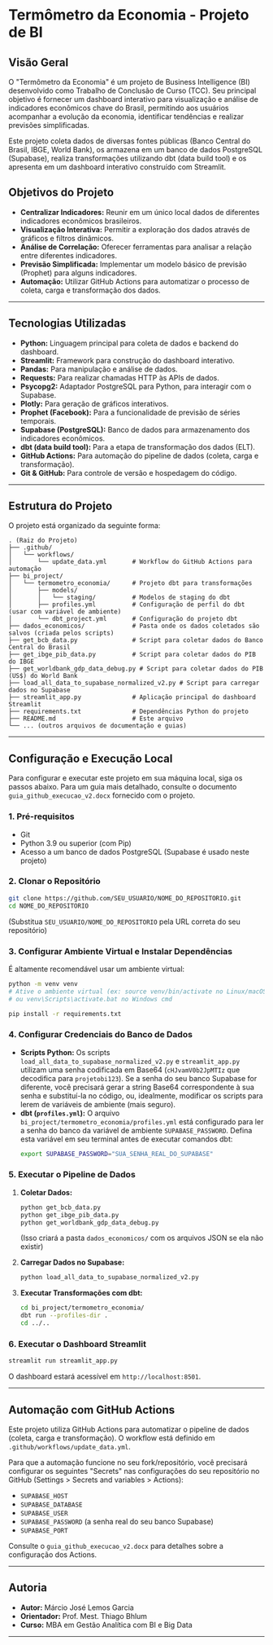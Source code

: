 # Termômetro da Economia - Projeto de BI



## Visão Geral

O "Termômetro da Economia" é um projeto de Business Intelligence (BI) desenvolvido como Trabalho de Conclusão de Curso (TCC). Seu principal objetivo é fornecer um dashboard interativo para visualização e análise de indicadores econômicos chave do Brasil, permitindo aos usuários acompanhar a evolução da economia, identificar tendências e realizar previsões simplificadas.

Este projeto coleta dados de diversas fontes públicas (Banco Central do Brasil, IBGE, World Bank), os armazena em um banco de dados PostgreSQL (Supabase), realiza transformações utilizando dbt (data build tool) e os apresenta em um dashboard interativo construído com Streamlit.

## Objetivos do Projeto

*   **Centralizar Indicadores:** Reunir em um único local dados de diferentes indicadores econômicos brasileiros.
*   **Visualização Interativa:** Permitir a exploração dos dados através de gráficos e filtros dinâmicos.
*   **Análise de Correlação:** Oferecer ferramentas para analisar a relação entre diferentes indicadores.
*   **Previsão Simplificada:** Implementar um modelo básico de previsão (Prophet) para alguns indicadores.
*   **Automação:** Utilizar GitHub Actions para automatizar o processo de coleta, carga e transformação dos dados.

---



## Tecnologias Utilizadas

*   **Python:** Linguagem principal para coleta de dados e backend do dashboard.
*   **Streamlit:** Framework para construção do dashboard interativo.
*   **Pandas:** Para manipulação e análise de dados.
*   **Requests:** Para realizar chamadas HTTP às APIs de dados.
*   **Psycopg2:** Adaptador PostgreSQL para Python, para interagir com o Supabase.
*   **Plotly:** Para geração de gráficos interativos.
*   **Prophet (Facebook):** Para a funcionalidade de previsão de séries temporais.
*   **Supabase (PostgreSQL):** Banco de dados para armazenamento dos indicadores econômicos.
*   **dbt (data build tool):** Para a etapa de transformação dos dados (ELT).
*   **GitHub Actions:** Para automação do pipeline de dados (coleta, carga e transformação).
*   **Git & GitHub:** Para controle de versão e hospedagem do código.

---

## Estrutura do Projeto

O projeto está organizado da seguinte forma:

```
. (Raiz do Projeto)
├── .github/
│   └── workflows/
│       └── update_data.yml       # Workflow do GitHub Actions para automação
├── bi_project/
│   └── termometro_economia/      # Projeto dbt para transformações
│       ├── models/
│       │   └── staging/          # Modelos de staging do dbt
│       ├── profiles.yml          # Configuração de perfil do dbt (usar com variável de ambiente)
│       └── dbt_project.yml       # Configuração do projeto dbt
├── dados_economicos/             # Pasta onde os dados coletados são salvos (criada pelos scripts)
├── get_bcb_data.py               # Script para coletar dados do Banco Central do Brasil
├── get_ibge_pib_data.py          # Script para coletar dados do PIB do IBGE
├── get_worldbank_gdp_data_debug.py # Script para coletar dados do PIB (US$) do World Bank
├── load_all_data_to_supabase_normalized_v2.py # Script para carregar dados no Supabase
├── streamlit_app.py              # Aplicação principal do dashboard Streamlit
├── requirements.txt              # Dependências Python do projeto
├── README.md                     # Este arquivo
└── ... (outros arquivos de documentação e guias)
```

---

## Configuração e Execução Local

Para configurar e executar este projeto em sua máquina local, siga os passos abaixo. Para um guia mais detalhado, consulte o documento `guia_github_execucao_v2.docx` fornecido com o projeto.

### 1. Pré-requisitos

*   Git
*   Python 3.9 ou superior (com Pip)
*   Acesso a um banco de dados PostgreSQL (Supabase é usado neste projeto)

### 2. Clonar o Repositório

```bash
git clone https://github.com/SEU_USUARIO/NOME_DO_REPOSITORIO.git
cd NOME_DO_REPOSITORIO
```
(Substitua `SEU_USUARIO/NOME_DO_REPOSITORIO` pela URL correta do seu repositório)

### 3. Configurar Ambiente Virtual e Instalar Dependências

É altamente recomendável usar um ambiente virtual:

```bash
python -m venv venv
# Ative o ambiente virtual (ex: source venv/bin/activate no Linux/macOS)
# ou venv\Scripts\activate.bat no Windows cmd

pip install -r requirements.txt
```

### 4. Configurar Credenciais do Banco de Dados

*   **Scripts Python:** Os scripts `load_all_data_to_supabase_normalized_v2.py` e `streamlit_app.py` utilizam uma senha codificada em Base64 (`cHJvamV0b2JpMTIz` que decodifica para `projetobi123`). Se a senha do seu banco Supabase for diferente, você precisará gerar a string Base64 correspondente à sua senha e substituí-la no código, ou, idealmente, modificar os scripts para lerem de variáveis de ambiente (mais seguro).
*   **dbt (`profiles.yml`):** O arquivo `bi_project/termometro_economia/profiles.yml` está configurado para ler a senha do banco da variável de ambiente `SUPABASE_PASSWORD`. Defina esta variável em seu terminal antes de executar comandos dbt:
    ```bash
    export SUPABASE_PASSWORD="SUA_SENHA_REAL_DO_SUPABASE"
    ```

### 5. Executar o Pipeline de Dados

1.  **Coletar Dados:**
    ```bash
    python get_bcb_data.py
    python get_ibge_pib_data.py
    python get_worldbank_gdp_data_debug.py
    ```
    (Isso criará a pasta `dados_economicos/` com os arquivos JSON se ela não existir)

2.  **Carregar Dados no Supabase:**
    ```bash
    python load_all_data_to_supabase_normalized_v2.py
    ```

3.  **Executar Transformações com dbt:**
    ```bash
    cd bi_project/termometro_economia/
    dbt run --profiles-dir .
    cd ../.. 
    ```

### 6. Executar o Dashboard Streamlit

```bash
streamlit run streamlit_app.py
```
O dashboard estará acessível em `http://localhost:8501`.

---

## Automação com GitHub Actions

Este projeto utiliza GitHub Actions para automatizar o pipeline de dados (coleta, carga e transformação). O workflow está definido em `.github/workflows/update_data.yml`.

Para que a automação funcione no seu fork/repositório, você precisará configurar os seguintes "Secrets" nas configurações do seu repositório no GitHub (Settings > Secrets and variables > Actions):

*   `SUPABASE_HOST`
*   `SUPABASE_DATABASE`
*   `SUPABASE_USER`
*   `SUPABASE_PASSWORD` (a senha real do seu banco Supabase)
*   `SUPABASE_PORT`

Consulte o `guia_github_execucao_v2.docx` para detalhes sobre a configuração dos Actions.

---

## Autoria

*   **Autor:** Márcio José Lemos Garcia
*   **Orientador:** Prof. Mest. Thiago Bhlum
*   **Curso:** MBA em Gestão Analítica com BI e Big Data

---


